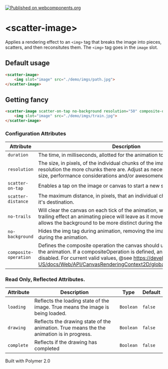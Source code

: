 [![Published on webcomponents.org](https://img.shields.io/badge/webcomponents.org-published-blue.svg?style=flat-square)](https://www.webcomponents.org/element/gthmb/scatter-image)

# \<scatter-image\>

Applies a rendering effect to an `<img>` tag that breaks the image into pieces, scatters, and then reconsitutes them. The `<img>` tag goes in the `image` slot.

## Default usage
<!--
```
<template>
<script src="../webcomponentsjs/webcomponents-lite.js"></script>
<link rel="import" href="scatter-image.html">
<next-code-block></next-code-block>
</template>
```
-->
```html
<scatter-image>
    <img slot="image" src="./demo/imgs/path.jpg">
</scatter-image>
```

## Getting fancy
<!--
```
<template>
<script src="../webcomponentsjs/webcomponents-lite.js"></script>
<link rel="import" href="scatter-image.html">
<next-code-block></next-code-block>
</template>
```
-->
```html
<scatter-image scatter-on-tap no-background resolution="50" composite-operation="screen">
    <img slot="image" src="./demo/imgs/train.jpg">
</scatter-image>
```

### Configuration Attributes
| Attribute | Description | Type | Default | 
| --------- | ----------- | ---- | ------- | 
| `duration` | The time, in milliseconds, allotted for the animation to complete. | `Number` | `1000` |
| `resolution` | The size, in pixels, of the individual chunks of the image. The smaller the resolution the more chunks there are. Adjust as necessary based on image size, performance considerations and/or awesomeness | `Number` | `10` |
| `scatter-on-tap` | Enables a tap on the image or canvas to start a new scatter effect. | `Boolean` | `false` |
| `scatter-distance` | The maximum distance, in pixels, that an individual chunk will start from it's destination. | `Number` | `150` |
| `no-trails` | Will clear the canvas on each tick of the animation, which removes the the trailing effect an animating piece will leave as it moves. This generally allows the background to be more distinct during the animation. | `Boolean` | `false` |
| `no-background` | Hides the img tag during animation, removing the image as a background during the animation. | `Boolean` | `false` |
| `composite-operation` | Defines the composite operation the canvas should use to while rendering the animation. If a compositeOperation is defined, animation trails are disabled. For current valid values, @see https://developer.mozilla.org/en-US/docs/Web/API/CanvasRenderingContext2D/globalCompositeOperation | `String` | `null` |

### Read Only, Reflected Attributes.
| Attribute | Description | Type | Default | 
| --------- | ----------- | ---- | ------- | 
| `loading` | Reflects the loading state of the image. True means the image is being loaded. | `Boolean` | `false` |
| `drawing` | Reflects the drawing state of the animation. True means the the animation is in progress. | `Boolean` | `false` |
| `complete` | Reflects if the drawing has completed | `Boolean` | `false` |

Built with Polymer 2.0